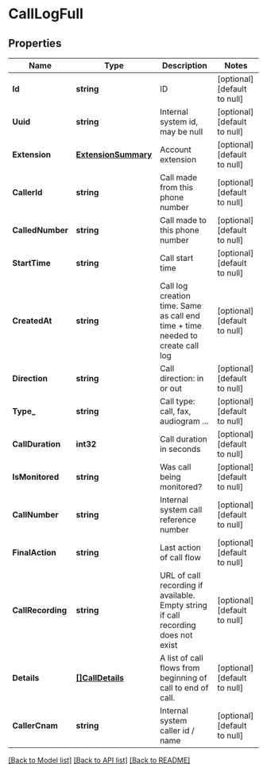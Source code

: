 # CallLogFull

## Properties
Name | Type | Description | Notes
------------ | ------------- | ------------- | -------------
**Id** | **string** | ID | [optional] [default to null]
**Uuid** | **string** | Internal system id, may be null | [optional] [default to null]
**Extension** | [**ExtensionSummary**](ExtensionSummary.md) | Account extension | [optional] [default to null]
**CallerId** | **string** | Call made from this phone number | [optional] [default to null]
**CalledNumber** | **string** | Call made to this phone number | [optional] [default to null]
**StartTime** | **string** | Call start time | [optional] [default to null]
**CreatedAt** | **string** | Call log creation time. Same as call end time + time needed to create call log | [optional] [default to null]
**Direction** | **string** | Call direction: in or out | [optional] [default to null]
**Type_** | **string** | Call type: call, fax, audiogram ... | [optional] [default to null]
**CallDuration** | **int32** | Call duration in seconds | [optional] [default to null]
**IsMonitored** | **string** | Was call being monitored? | [optional] [default to null]
**CallNumber** | **string** | Internal system call reference number | [optional] [default to null]
**FinalAction** | **string** | Last action of call flow | [optional] [default to null]
**CallRecording** | **string** | URL of call recording if available. Empty string if call recording does not exist | [optional] [default to null]
**Details** | [**[]CallDetails**](CallDetails.md) | A list of call flows from beginning of call to end of call. | [optional] [default to null]
**CallerCnam** | **string** | Internal system caller id / name | [optional] [default to null]

[[Back to Model list]](../README.md#documentation-for-models) [[Back to API list]](../README.md#documentation-for-api-endpoints) [[Back to README]](../README.md)


